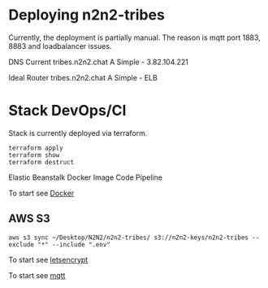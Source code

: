 # Deploying n2n2-tribes
Currently, the deployment is partially manual.
The reason is mqtt port 1883, 8883 and loadbalancer issues.

DNS
Current 
tribes.n2n2.chat	A	Simple	-	3.82.104.221

Ideal Router
tribes.n2n2.chat	A	Simple	-	ELB

# Stack DevOps/CI
Stack is currently deployed via terraform.

```
terraform apply
terraform show
terraform destruct
```

Elastic Beanstalk Docker Image
Code Pipeline

To start see [Docker](basic_docker.md)

## AWS S3
```
aws s3 sync ~/Desktop/N2N2/n2n2-tribes/ s3://n2n2-keys/n2n2-tribes --exclude "*" --include ".env"
```

To start see [letsencrypt](letsencrypt.md)

To start see [mqtt](mqtt.md)